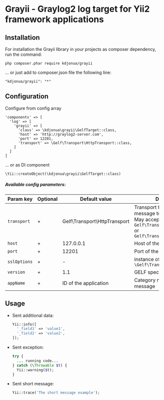 Grayii - Graylog2 log target for Yii2 framework applications
===

## Installation

For installation the Grayii library in your projects as composer dependency,
run the command: 

  `php composer.phar require kdjonua/grayii`

... or just add to composer.json file the following line:

  ```
  "kdjonua/grayii": "*"
  ```

## Configuration

Configure from config array

  ```
  'components' => [
    'log' => [
      'grayii' => [
        'class' => \kdjonua\grayii\GelfTarget::class,
        'host' => 'http://graylog2-server.com',
        'port' => 12201,
        'transport' => \Gelf\Transport\HttpTransport::class,
      ]
    ]
  ]
  ```

... or as DI component

  ```
  \Yii::createObject(\kdjonua\grayii\GelfTarget::class)
  ```

##### Available config parameters:

**Param key**|**Optional**|**Default value**|**Description**
-------------|------------|-----------------|---------------
`transport`|+|Gelf\Transport\HttpTransport|Transport for publishing a message to Graylog2 server. May accepts next values: `Gelf\Transport\HttpTransport` or `Gelf\Transport\UdpTransport`
`host`|+|127.0.0.1|Host of the Graylog2 server
`port`|+|12201|Port of the Graylog2 input
`sslOptions`|+|-|instance of `\Gelf\Transport\SslOptions`
`version`|+|1.1|GELF spec version
`appName`|+|ID of the application|Category name for log message

## Usage

- Sent additional data:

  ```php
  Yii::info([
    '_field1' => 'value1',
    '_field2' => 'value2',
  ]);
  ```

- Sent exception:

  ```php
  try {
    ... running code...
  } catch (\Throwable $t) {
    Yii::warning($t);
  }
  ```
- Sent short message:

  ```php
  Yii::trace('The short message example');
  ```
